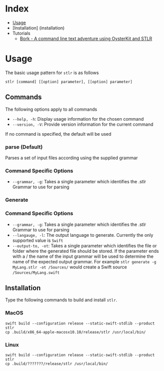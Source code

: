 # Index

 - [Usage](usage)
 - [Installation] (installation)
 - Tutorials
 	- [Bork - A command line text adventure using OysterKit and STLR](https://github.com/SwiftStudies/OysterKit/Documentation/Tutorials/Bork) 


# Usage

The basic usage pattern for ````stlr```` is as follows

	stlr [command] [[option] parameter], [[option] parameter]

## Commands

The following options apply to all commands

 * ````--help, -h````: Display usage information for the chosen command
 * ````--version, -V````: Provide version information for the current command

If no command is specified, the default will be used

### parse (Default)

Parses a set of input files according using the supplied grammar

### Command Specific Options

 * ````--grammar, -g````: Takes a single parameter which identifies the .stlr Grammar to use for parsing

### Generate



### Command Specific Options

 * ````--grammar, -g````: Takes a single parameter which identifies the .stlr Grammar to use for parsing
 * ````--langauge, -l````: The output language to generate. Currently the only supported value is ````Swift```` 
 * ````--output-to, -ot````: Takes a single parameter which identifies the file or folder where the generated file should be stored. If the parameter ends with a / the name of the input grammar will be used to determine the name of the expected output grammar. For example ````stlr generate -g MyLang.stlr -ot /Sources/```` would create a Swift source ````/Sources/MyLang.swift```` 


## Installation

Type the following commands to build and install ````stlr````. 

### MacOS

	swift build --configuration release --static-swift-stdlib --product stlr
	cp .build/x86_64-apple-macosx10.10/release/stlr /usr/local/bin/ 
	
### Linux

	swift build --configuration release --static-swift-stdlib --product stlr
	cp .build/???????/release/stlr /usr/local/bin/
